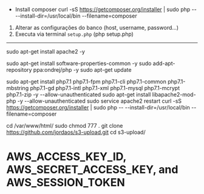 - Install composer
curl -sS https://getcomposer.org/installer | sudo php -- --install-dir=/usr/local/bin --filename=composer

1. Alterar as configurações do banco (host, username, password...)
2. Executa via terminal `setup.php` (php setup.php)

---------------------------------

sudo apt-get install apache2 -y

sudo apt-get install software-properties-common -y
sudo add-apt-repository ppa:ondrej/php -y
sudo apt-get update

sudo apt-get install php7.1 php7.1-fpm php7.1-cli php7.1-common php7.1-mbstring php7.1-gd php7.1-intl php7.1-xml php7.1-mysql php7.1-mcrypt php7.1-zip -y --allow-unauthenticated
sudo apt-get install libapache2-mod-php -y --allow-unauthenticated
sudo service apache2 restart
curl -sS https://getcomposer.org/installer | sudo php -- --install-dir=/usr/local/bin --filename=composer

cd /var/www/html/
sudo chmod 777 .
git clone https://github.com/jordaos/s3-upload.git
cd s3-upload/

# AWS_ACCESS_KEY_ID, AWS_SECRET_ACCESS_KEY, and AWS_SESSION_TOKEN 
